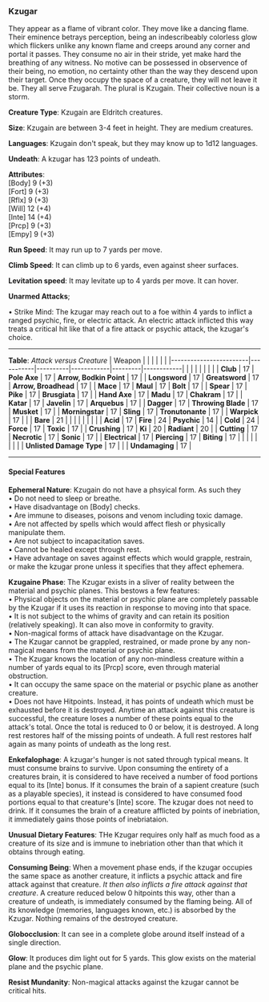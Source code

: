 ### Kzugar
They appear as a flame of vibrant color. They move like a dancing flame. Their eminence betrays perception, being an indescribeably colorless glow which flickers unlike any known flame and creeps around any corner and portal it passes. They consume no air in their stride, yet make hard the breathing of any witness. No motive can be possessed in observence of their being, no emotion, no certainty other than the way they descend upon their target. Once they occupy the space of a creature, they will not leave it be. They all serve Fzugarah. The plural is Kzugain. Their collective noun is a storm.

**Creature Type**: Kzugain are Eldritch creatures.

**Size**: Kzugain are between 3-4 feet in height. They are medium creatures.

**Languages**: Kzugain don't speak, but they may know up to 1d12 languages.

**Undeath**: A kzugar has 123 points of undeath.

**Attributes**:  
[Body] 9  (+3)  
[Fort] 9  (+3)  
[Rflx] 9  (+3)  
[Will] 12 (+4)  
[Inte] 14 (+4)  
[Prcp] 9  (+3)  
[Empy] 9  (+3)  

**Run Speed**: It may run up to 7 yards per move.

**Climb Speed**: It can climb up to 6 yards, even against sheer surfaces.

**Levitation speed**: It may levitate up to 4 yards per move. It can hover.

**Unarmed Attacks**;

 • Strike Mind: The kzugar may reach out to a foe within 4 yards to inflict a ranged psychic, fire, or electric attack. An electric attack inflicted this way treats a critical hit like that of a fire attack or psychic attack, the kzugar's choice.

---------------------

**Table**: *Attack versus Creature*
| Weapon                 |          |            |         |            |         |
|------------------------|-----------|----------|------------|---------|------------|
|                        |          |            |         |            |         |
| **Club**                   | 17   | **Pole Axe**          | 17     | **Arrow, Bodkin Point**    | 17    |
| **Longsword**              | 17    | **Greatsword**       | 17     | **Arrow, Broadhead**       | 17    |
| **Mace**                   | 17    | **Maul**             | 17     | **Bolt** | 17    |
| **Spear**                  | 17     | **Pike**            | 17     | **Brusgiata** | 17     |
| **Hand Axe**               | 17     | **Madu**            | 17     | **Chakram** | 17    |
| **Katar**                  | 17     | **Javelin**         | 17    | **Arquebus** | 17    |
| **Dagger**                 | 17     | **Throwing Blade**  | 17   | **Musket** | 17    |
| **Morningstar**            | 17     | **Sling**           | 17    | **Tronutonante** | 17    |
| **Warpick**                | 17     |               |             | **Bare** |  21 |
|                        |           |          |            |         |            |
| **Acid**                   | 17     | **Fire**           | 24    | **Psychic** | 14     |
| **Cold**                   | 24     | **Force**          | 17     | **Toxic**  | 17     |
| **Crushing**               | 17     | **Ki**             | 20     | **Radiant** | 20     |
| **Cutting**                | 17     | **Necrotic**       | 17     | **Sonic** | 17    |
| **Electrical**             | 17     | **Piercing**       | 17     | **Biting** | 17    |
|                        |           |          |            |         |            |
| **Unlisted Damage Type** | 17 |                |                  | **Undamaging** | 17 |

---------------------

#### Special Features

**Ephemeral Nature**: Kzugain do not have a phsyical form. As such they   
 • Do not need to sleep or breathe.  
 • Have disadvantage on [Body] checks.  
 • Are immune to diseases, poisons and venom including toxic damage.  
 • Are not affected by spells which would affect flesh or physically manipulate them.  
 • Are not subject to incapacitation saves.  
 • Cannot be healed except through rest.  
 • Have advantage on saves against effects which would grapple, restrain, or make the kzugar prone unless it specifies that they affect ephemera.

**Kzugaine Phase**: The Kzugar exists in a sliver of reality between the material and psychic planes. This bestows a few features:    
 • Physical objects on the material or psychic plane are completely passable by the Kzugar if it uses its reaction in response to moving into that space.  
 • It is not subject to the whims of gravity and can retain its position (relatively speaking). It can also move in conformity to gravity.  
 • Non-magical forms of attack have disadvantage on the Kzugar.  
 • The Kzugar cannot be grappled, restrained, or made prone by any non-magical means from the material or psychic plane.  
 • The Kzugar knows the location of any non-mindless creature within a number of yards equal to its [Prcp] score, even through material obstruction.  
 • It can occupy the same space on the material or psychic plane as another creature.  
 • Does not have Hitpoints. Instead, it has points of undeath which must be exhausted before it is destroyed. Anytime an attack against this creature is successful, the creature loses a number of these points equal to the attack's total. Once the total is reduced to 0 or below, it is destroyed. A long rest restores half of the missing points of undeath. A full rest restores half again as many points of undeath as the long rest.

**Enkefalophage**: A kzugar's hunger is not sated through typical means. It must consume brains to survive. Upon consuming the entirety of a creatures brain, it is considered to have received a number of food portions equal to its [Inte] bonus. If it consumes the brain of a sapient creature (such as a playable species), it instead is considered to have consumed food portions equal to that creature's [Inte] score. The kzugar does not need to drink. If it consumes the brain of a creature afflicted by points of inebriation, it immediately gains those points of inebriataion.

**Unusual Dietary Features**: THe Kzugar requires only half as much food as a creature of its size and is immune to inebriation other than that which it obtains through eating.

**Consuming Being**: When a movement phase ends, if the kzugar occupies the same space as another creature, it inflicts a psychic attack and fire attack against that creature. *It then also inflicts a fire attack against that creature*. A creature reduced below 0 hitpoints this way, other than a creature of undeath, is immediately consumed by the flaming being. All of its knowledge (memories, languages known, etc.) is absorbed by the Kzugar. Nothing remains of the destroyed creature.

**Globocclusion**: It can see in a complete globe around itself instead of a single direction.

**Glow**: It produces dim light out for 5 yards. This glow exists on the material plane and the psychic plane.

**Resist Mundanity**: Non-magical attacks against the kzugar cannot be critical hits.
